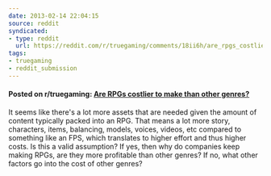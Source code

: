 ```yaml
---
date: 2013-02-14 22:04:15
source: reddit
syndicated:
- type: reddit
  url: https://reddit.com/r/truegaming/comments/18ii6h/are_rpgs_costlier_to_make_than_other_genres/
tags:
- truegaming
- reddit_submission
---
```


#### Posted on r/truegaming: [Are RPGs costlier to make than other genres?](https://reddit.com/r/truegaming/comments/18ii6h/are_rpgs_costlier_to_make_than_other_genres/)

It seems like there's a lot more assets that are needed given the amount of content typically packed into an RPG. That means a lot more story, characters, items, balancing, models, voices, videos, etc compared to something like an FPS, which translates to higher effort and thus higher costs. Is this a valid assumption? If yes, then why do companies keep making RPGs, are they more profitable than other genres? If no, what other factors go into the cost of other genres?